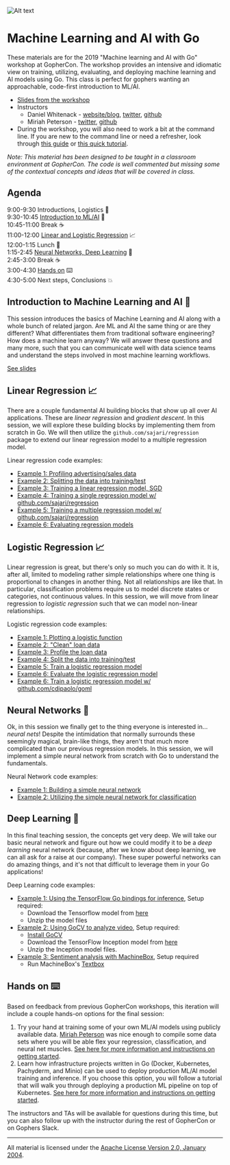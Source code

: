![Alt text](https://docs.google.com/drawings/d/e/2PACX-1vT37glyZXd8ViXedt0LCSpzsbWCUSSLhWuR3o5_74tL92fh7zeIo3hVtCzhnpw8IeWAM-KcI419cIkm/pub?w=745&h=310)

# Machine Learning and AI with Go

These materials are for the 2019 "Machine learning and AI with Go" workshop at GopherCon. The workshop provides an intensive and idiomatic view on training, utilizing, evaluating, and deploying machine learning and AI models using Go. This class is perfect for gophers wanting an approachable, code-first introduction to ML/AI.

- [Slides from the workshop](https://docs.google.com/presentation/d/1igJntH89r0qT3BhD-91AewOKz9CZ9FWfOmmicxino7k/edit?usp=sharing)
- Instructors 
  - Daniel Whitenack - [website/blog](http://www.datadan.io/), [twitter](https://twitter.com/dwhitena), [github](https://github.com/dwhitena)
  - Miriah Peterson - [twitter](https://twitter.com/captainnobody1), [github](https://github.com/Soypete)
- During the workshop, you will also need to work a bit at the command line. If you are new to the command line or need a refresher, look through [this guide](http://bit.ly/2SytJAR) or [this quick tutorial](https://lifehacker.com/5633909/who-needs-a-mouse-learn-to-use-the-command-line-for-almost-anything).

*Note: This material has been designed to be taught in a classroom environment at GopherCon. The code is well commented but missing some of the contextual concepts and ideas that will be covered in class.*

## Agenda

9:00-9:30 Introductions, Logistics 🎤   
9:30-10:45 [Introduction to ML/AI](#introduction-to-machine-learning-and-ai-) 🧠   
10:45-11:00 Break ☕   
11:00-12:00 [Linear and Logistic Regression](#linear-regression-) 📈   
12:00-1:15 Lunch 🍕   
1:15-2:45 [Neural Networks, Deep Learning](#neural-networks-) 🤖   
2:45-3:00 Break ☕   
3:00-4:30 [Hands on](#hands-on-%EF%B8%8F) ⌨️   
4:30-5:00 Next steps, Conclusions 💥   

## Introduction to Machine Learning and AI 🧠

This session introduces the basics of Machine Learning and AI along with a whole bunch of related jargon. Are ML and AI the same thing or are they different? What differentiates them from traditional software engineering? How does a machine learn anyway? We will answer these questions and many more, such that you can communicate well with data science teams and understand the steps involved in most machine learning workflows.

[See slides](https://docs.google.com/presentation/d/1igJntH89r0qT3BhD-91AewOKz9CZ9FWfOmmicxino7k/edit?usp=sharing)

## Linear Regression 📈

There are a couple fundamental AI building blocks that show up all over AI applications. These are _linear regression_ and _gradient descent_. In this session, we will explore these building blocks by implementing them from scratch in Go. We will then utilize the `github.com/sajari/regression` package to extend our linear regression model to a multiple regression model.

Linear regression code examples:

- [Example 1: Profiling advertising/sales data](linear_regression/example1/example1.go)
- [Example 2: Splitting the data into training/test](linear_regression/example2/example2.go)
- [Example 3: Training a linear regression model, SGD](linear_regression/example3/example3.go)
- [Example 4: Training a single regression model w/ github.com/sajari/regression](linear_regression/example4/example4.go)
- [Example 5: Training a multiple regression model w/ github.com/sajari/regression](linear_regression/example5/example5.go)
- [Example 6: Evaluating regression models](linear_regression/example6/example6.go)

## Logistic Regression 📈

Linear regression is great, but there's only so much you can do with it. It is, after all, limited to modeling rather simple relationships where one thing is proportional to changes in another thing. Not all relationships are like that. In particular, classification problems require us to model discrete states or categories, not continuous values. In this session, we will move from linear regression to _logistic regression_ such that we can model non-linear relationships.

Logistic regression code examples:

- [Example 1: Plotting a logistic function](logistic_regression/example1/example1.go)
- [Example 2: "Clean" loan data](logistic_regression/example2/example2.go)
- [Example 3: Profile the loan data](logistic_regression/example3/example3.go)
- [Example 4: Split the data into training/test](logistic_regression/example4/example4.go)
- [Example 5: Train a logistic regression model](logistic_regression/example5/example5.go)
- [Example 6: Evaluate the logistic regression model](logistic_regression/example6/example6.go)
- [Example 6: Train a logistic regression model w/ github.com/cdipaolo/goml](logistic_regression/example7/example7.go)

## Neural Networks 🤖

Ok, in this session we finally get to the thing everyone is interested in... _neural nets_! Despite the intimidation that normally surrounds these seemingly magical, brain-like things, they aren't that much more complicated than our previous regression models. In this session, we will implement a simple neural network from scratch with Go to understand the fundamentals.

Neural Network code examples:

- [Example 1: Building a simple neural network](neural_networks/example1/example1.go)
- [Example 2: Utilizing the simple neural network for classification](neural_networks/example2/example2.go)

## Deep Learning 🤖

In this final teaching session, the concepts get very deep. We will take our basic neural network and figure out how we could modify it to be a _deep learning_ neural network (because, after we know about deep learning, we can all ask for a raise at our company). These super powerful networks can do amazing things, and it's not that difficult to leverage them in your Go applications!

Deep Learning code examples:

- [Example 1: Using the TensorFlow Go bindings for inference](deep_learning/example1/example1.go), Setup required:
  - Download the Tensorflow model from [here](http://download.tensorflow.org/models/object_detection/ssd_mobilenet_v1_coco_2018_01_28.tar.gz)
  - Unzip the model files
- [Example 2: Using GoCV to analyze video](deep_learning/example2/example2.go), Setup required:
  - [Install GoCV](https://gocv.io/getting-started/)
  - Download the TensorFlow Inception model from [here](https://storage.googleapis.com/download.tensorflow.org/models/inception5h.zip)
  - Unzip the Inception model files.
- [Example 3: Sentiment analysis with MachineBox](deep_learning/example3/example3.go), Setup required
  - Run MachineBox's [Textbox](https://docs.veritone.com/#/developer/machine-box/boxes/textbox)

## Hands on ⌨️ 

Based on feedback from previous GopherCon workshops, this iteration will include a couple hands-on options for the final session:

1. Try your hand at training some of your own ML/AI models using publicly available data. [Miriah Peterson](https://github.com/Soypete) was nice enough to compile some data sets where you will be able flex your regression, classification, and neural net muscles. [See here for more information and instructions on getting started](projects.md).
2. Learn how infrastructure projects written in Go (Docker, Kubernetes, Pachyderm, and Minio) can be used to deploy production ML/AI model training and inference. If you choose this option, you will follow a tutorial that will walk you through deploying a production ML pipeline on top of Kubernetes. [See here for more information and instructions on getting started](https://github.com/dwhitena/pach-go-regression). 

The instructors and TAs will be available for questions during this time, but you can also follow up with the instructor during the rest of GopherCon or on Gophers Slack.



___
All material is licensed under the [Apache License Version 2.0, January 2004](http://www.apache.org/licenses/LICENSE-2.0).
